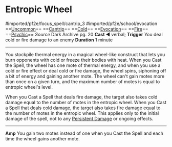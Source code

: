 # Entropic Wheel
#imported/pf2e/focus_spell/cantrip_3 #imported/pf2e/school/evocation 
==[Uncommon](uncommon.md)== ==[Cantrip](cantrip.md)== ==[Cold](cold.md)== ==[Evocation](evocation.md)== ==[Fire](fire.md)== ==[Psychic](../../../Traits/Psychic.md)==
*Source* Dark Archive pg. 20
**Cast** ◄ verbal; **Trigger** You deal cold or fire damage to an enemy
**Duration** 1 minute

---
You stockpile thermal energy in a magical wheel-like construct that lets you burn opponents with cold or freeze their bodies with heat. When you Cast the Spell, the wheel has one mote of thermal energy, and when you use a cold or fire effect or deal cold or fire damage, the wheel spins, siphoning off a bit of energy and gaining another mote. The wheel can't gain motes more than once on a given turn, and the maximum number of motes is equal to entropic wheel's level.

When you Cast a Spell that deals fire damage, the target also takes cold damage equal to the number of motes in the entropic wheel. When you Cast a Spell that deals cold damage, the target also takes fire damage equal to the number of motes in the entropic wheel. This applies only to the initial damage of the spell, not to any [Persistent Damage](../../../Conditions/Persistent%20Damage.md) or ongoing effects.

---
**Amp** You gain two motes instead of one when you Cast the Spell and each time the wheel gains another mote.